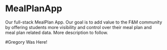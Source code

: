 # MealPlanApp
Our full-stack MealPlan App. Our goal is to add value to the F&amp;M community by offering students more visibility and control over their meal plan and meal plan related data. More description to follow.

#Gregory Was Here!